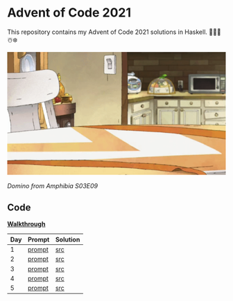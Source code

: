 # Advent of Code 2021

This repository contains my Advent of Code 2021 solutions in Haskell.
🎅🎄🎁☃️❄️

![Domino from Amphibia S03E09](misc/amphibia_domino.gif)

_Domino from Amphibia S03E09_

## Code

[**Walkthrough**][walkthrough]

| Day | Prompt             | Solution        |
| --- | ------------------ | --------------- |
| 1   | [prompt][prompt01] | [src][day01src] |
| 2   | [prompt][prompt02] | [src][day02src] |
| 3   | [prompt][prompt03] | [src][day03src] |
| 4   | [prompt][prompt04] | [src][day04src] |
| 5   | [prompt][prompt05] | [src][day05src] |

[walkthrough]: src/README.md
[day01src]: src/day01.hs
[day02src]: src/day02.hs
[day03src]: src/day03.hs
[day04src]: src/day04.hs
[day05src]: src/day05.hs

[aoc]: https://adventofcode.com/2021
[prompt01]: https://adventofcode.com/2021/day/1
[prompt02]: https://adventofcode.com/2021/day/2
[prompt03]: https://adventofcode.com/2021/day/3
[prompt04]: https://adventofcode.com/2021/day/4
[prompt05]: https://adventofcode.com/2021/day/5
